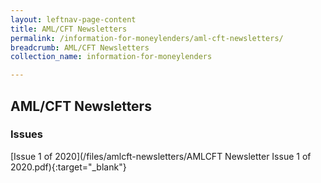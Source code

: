 ```yaml
---
layout: leftnav-page-content
title: AML/CFT Newsletters
permalink: /information-for-moneylenders/aml-cft-newsletters/
breadcrumb: AML/CFT Newsletters
collection_name: information-for-moneylenders

---
```

AML/CFT Newsletters
---
### Issues
[Issue 1 of 2020](/files/amlcft-newsletters/AMLCFT Newsletter Issue 1 of 2020.pdf){:target="_blank"}
